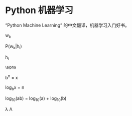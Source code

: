 # Python 机器学习 

“Python Machine Learning” 的中文翻译，机器学习入门好书。




w<sub>k</sub>

P(w<sub>k</sub>|h<sub>i</sub>)

h<sub>i</sub>


<sub>\alpha</sub>


b<sup>n</sup> = x 

log<sub>b</sub>x = n


log<sub>10</sub>(ab) = log<sub>10</sub>(a) + log<sub>10</sub>(b)


&lambda; &Lambda;
